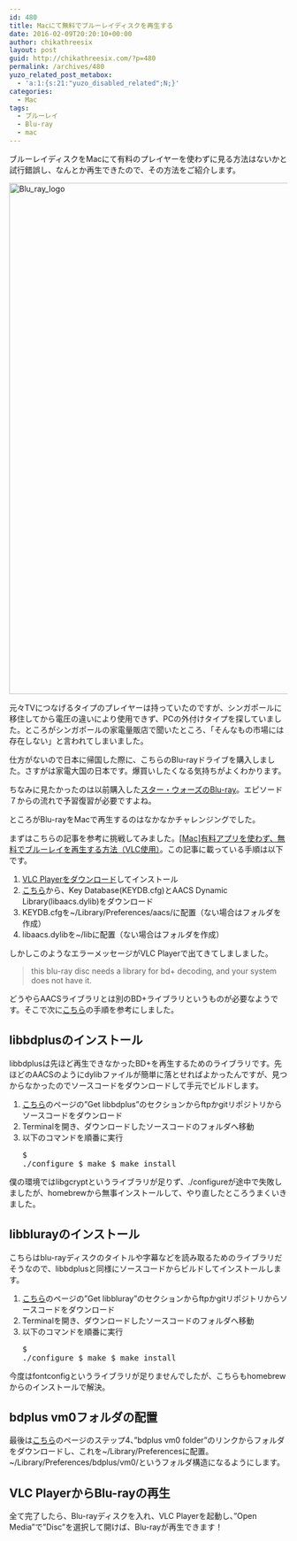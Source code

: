 ```yaml
---
id: 480
title: Macにて無料でブルーレイディスクを再生する
date: 2016-02-09T20:20:10+00:00
author: chikathreesix
layout: post
guid: http://chikathreesix.com/?p=480
permalink: /archives/480
yuzo_related_post_metabox:
  - 'a:1:{s:21:"yuzo_disabled_related";N;}'
categories:
  - Mac
tags:
  - ブルーレイ
  - Blu-ray
  - mac
---
```

ブルーレイディスクをMacにて有料のプレイヤーを使わずに見る方法はないかと試行錯誤し、なんとか再生できたので、その方法をご紹介します。

<!--more-->

[<img class="alignnone size-full wp-image-491" src="http://chikathreesix-assets.s3-ap-northeast-1.amazonaws.com/wp-content/uploads/2016/02/Blu_ray_logo.png" alt="Blu_ray_logo" width="1712" height="924" />](http://chikathreesix-assets.s3-ap-northeast-1.amazonaws.com/wp-content/uploads/2016/02/Blu_ray_logo.png)

元々TVにつなげるタイプのプレイヤーは持っていたのですが、シンガポールに移住してから電圧の違いにより使用できず、PCの外付けタイプを探していました。ところがシンガポールの家電量販店で聞いたところ、「そんなもの市場には存在しない」と言われてしまいました。

仕方がないので日本に帰国した際に、こちらのBlu-rayドライブを購入しました。さすがは家電大国の日本です。爆買いしたくなる気持ちがよくわかります。



ちなみに見たかったのは以前購入した<a href="http://www.amazon.co.jp/gp/product/B013HK778M/ref=as_li_qf_sp_asin_tl?ie=UTF8&camp=247&creative=1211&creativeASIN=B013HK778M&linkCode=as2&tag=bluedemon01-22" rel="nofollow">スター・ウォーズのBlu-ray</a>。エピソード７からの流れで予習復習が必要ですよね。

ところがBlu-rayをMacで再生するのはなかなかチャレンジングでした。

まずはこちらの記事を参考に挑戦してみました。[[Mac]有料アプリを使わず、無料でブルーレイを再生する方法（VLC使用）](http://ushigyu.net/2014/06/05/mac-blu-ray-free/)。この記事に載っている手順は以下です。

  1. [VLC Playerをダウンロード](http://www.videolan.org/vlc/)してインストール
  2. [こちら](http://vlc-bluray.whoknowsmy.name/)から、Key Database(KEYDB.cfg)とAACS Dynamic Library(libaacs.dylib)をダウンロード
  3. KEYDB.cfgを~/Library/Preferences/aacs/に配置（ない場合はフォルダを作成）
  4. libaacs.dylibを~/libに配置（ない場合はフォルダを作成）

しかしこのようなエラーメッセージがVLC Playerで出てきてしましました。

> this blu-ray disc needs a library for bd+ decoding, and your system does not have it.

どうやらAACSライブラリとは別のBD+ライブラリというものが必要なようです。そこで次に[こちら](http://www.labdv.com/aacs/advanced-users.php)の手順を参考にしました。

## libbdplusのインストール

libbdplusは先ほど再生できなかったBD+を再生するためのライブラリです。先ほどのAACSのようにdylibファイルが簡単に落とせればよかったんですが、見つからなかったのでソースコードをダウンロードして手元でビルドします。

  1. [こちら](http://www.videolan.org/developers/libbdplus.html)のページの&#8221;Get libbdplus&#8221;のセクションからftpかgitリポジトリからソースコードをダウンロード
  2. Terminalを開き、ダウンロードしたソースコードのフォルダへ移動
  3. 以下のコマンドを順番に実行 <pre class="lang:zsh decode:true">$ ./configure
$ make
$ make install</pre>

僕の環境ではlibgcryptというライブラリが足りず、./configureが途中で失敗しましたが、homebrewから無事インストールして、やり直したところうまくいきました。

## libblurayのインストール

こちらはblu-rayディスクのタイトルや字幕などを読み取るためのライブラリだそうなので、libbdplusと同様にソースコードからビルドしてインストールします。

  1. [こちら](http://www.videolan.org/developers/libbluray.html)のページの&#8221;Get libbluray&#8221;のセクションからftpかgitリポジトリからソースコードをダウンロード
  2. Terminalを開き、ダウンロードしたソースコードのフォルダへ移動
  3. 以下のコマンドを順番に実行 <pre class="lang:zsh decode:true ">$ ./configure
$ make
$ make install
</pre>

今度はfontconfigというライブラリが足りませんでしたが、こちらもhomebrewからのインストールで解決。

## bdplus vm0フォルダの配置

最後は[こちら](http://www.labdv.com/aacs/advanced-users.php)のページのステップ4、&#8221;bdplus vm0 folder&#8221;のリンクからフォルダをダウンロードし、これを~/Library/Preferencesに配置。~/Library/Preferences/bdplus/vm0/というフォルダ構造になるようにします。

## VLC PlayerからBlu-rayの再生

全て完了したら、Blu-rayディスクを入れ、VLC Playerを起動し、&#8221;Open Media&#8221;で&#8221;Disc&#8221;を選択して開けば、Blu-rayが再生できます！